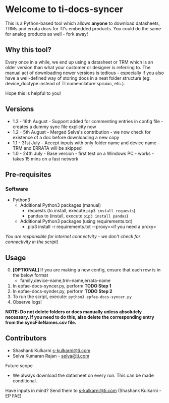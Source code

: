 # Welcome to ti-docs-syncer
This is a Python-based tool which allows **anyone** to download datasheets, TRMs and errata docs for TI's embedded products. You could do the same for analog products as well - fork away!

## Why this tool?

Every once in a while, we end up using a datasheet or TRM which is an older version than what your customer or designer is referring to.
The manual act of downloading newer versions is tedious - especially if you also have a well-defined way of storing docs in a neat folder structure (eg: device_doctype instead of TI nomenclature spruixc, etc.).

Hope this is helpful to you!

## Versions

- 1.3 - 16th August - Support added for commenting entries in config file - creates a dummy sync file explicity now
- 1.2 - 5th August - Merged Selva's contribution - we now check for existence of a doc before downloading a new copy
- 1.1 - 31st July - Accept inputs with only folder name and device name - TRM and ERRATA will be skipped
- 1.0 - 24th July - Base version - first test on a Windows PC - works - takes 15 mins on a fast network

## Pre-requisites
### Software
- Python3
  - Additional Python3 packages (manual)
    - requests (to install, execute `pip3 install requests`)
    - pandas to (install, execute `pip3 install pandas`)
  - Additional Python3 packages (using requirements.txt)
    - pip3 install -r requirements.txt --proxy=\<if you need a proxy\>

*You are responsible for internet connectvity - we don't check for connectivity in the script)*

## Usage

0. **[OPTIONAL]** If you are making a new config, ensure that each row is in the below format
    - family,device-name,trm-name,errata-name
1. In epfae-docs-syncer.py, perform **TODO Step 1**
2. In epfae-docs-synder.py, perform **TODO Step 2**
3. To run the script, execute: `python3 epfae-docs-syncer.py`
4. Observe logs!

**NOTE: Do not delete folders or docs manually unless absolutely necessary. If you need to do this, also delete the corresponding entry from the syncFileNames.csv file.**

## Contributors
- Shashank Kulkarni s-kulkarni@ti.com
- Selva Kumaran Rajan - selva@ti.com

Future scope

- We always download the datasheet on every run. This can be made conditional.

Have inputs in mind? Send them to s-kulkarni@ti.com (Shashank Kulkarni - EP FAE)
